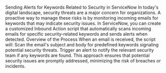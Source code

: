 Sending Alerts for Keywords Related to Security in ServiceNow
In today's digital landscape, security threats are a major concern for organizations. A proactive way to manage these risks is by monitoring incoming emails for keywords that may indicate security issues. In ServiceNow, you can create a customized Inbound Action script that automatically scans incoming emails for specific security-related keywords and sends alerts when detected.
Overview of the Process
When an email is received, the script will:
Scan the email's subject and body for predefined keywords signaling potential security threats.
Trigger an alert to notify the relevant security team if any keywords are found.
This approach ensures that potential security issues are promptly addressed, minimizing the risk of breaches or incidents.
